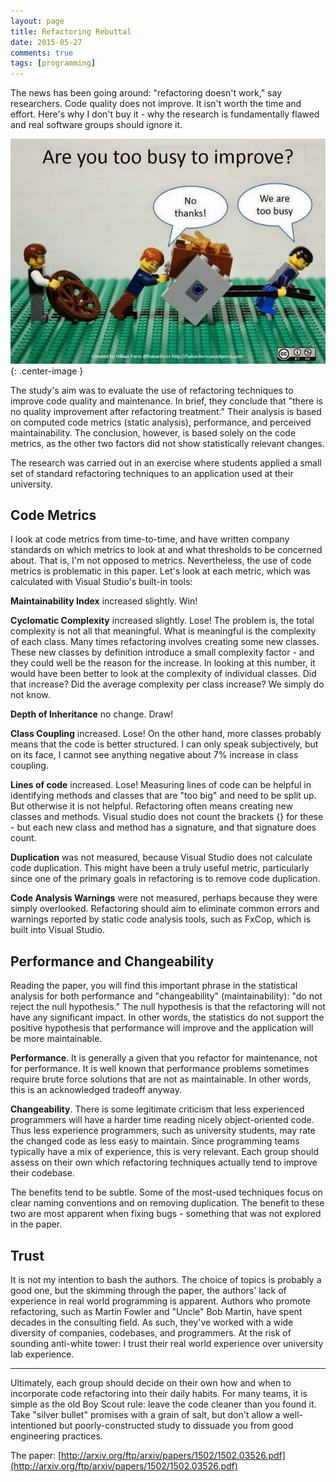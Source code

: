 ```yaml
---
layout: page
title: Refactoring Rebuttal
date: 2015-05-27
comments: true
tags: [programming]
---
```


The news has been going around: "refactoring doesn't work," say researchers. Code quality does not improve. It isn't worth the time and effort. Here's why I don't buy it - why the research is fundamentally flawed and real software groups should ignore it.

![We don't need your wheels](/images/lego-refactoring.jpg){: .center-image }

The study's aim was to evaluate the use of refactoring techniques to improve code quality and maintenance. In brief, they conclude that "there is no quality improvement after refactoring treatment." Their analysis is based on computed code metrics (static analysis), performance, and perceived maintainability. The conclusion, however, is based solely on the code metrics, as the other two factors did not show statistically relevant changes.

The research was carried out in an exercise where students applied a small set of standard refactoring techniques to an application used at their university.

## Code Metrics

I look at code metrics from time-to-time, and have written company standards on which metrics to look at and what thresholds to be concerned about. That is, I'm not opposed to metrics. Nevertheless, the use of code metrics is problematic in this paper. Let's look at each metric, which was calculated with Visual Studio's built-in tools:

**Maintainability Index** increased slightly. Win!

**Cyclomatic Complexity** increased slightly. Lose! The problem is, the total complexity is not all that meaningful. What is meaningful is the complexity of each class. Many times refactoring involves creating some new classes. These new classes by definition introduce a small complexity factor - and they could well be the reason for the increase. In looking at this number, it would have been better to look at the complexity of individual classes. Did that increase? Did the average complexity per class increase? We simply do not know.

**Depth of Inheritance** no change. Draw!

**Class Coupling** increased. Lose! On the other hand, more classes probably means that the code is better structured. I can only speak subjectively, but on its face, I cannot see anything negative about 7% increase in class coupling.

**Lines of code** increased. Lose! Measuring lines of code can be helpful in identifying methods and classes that are "too big" and need to be split up. But otherwise it is not helpful. Refactoring often means creating new classes and methods. Visual studio does not count the brackets {} for these - but each new class and method has a signature, and that signature does count.

**Duplication** was not measured, because Visual Studio does not calculate code duplication. This might have been a truly useful metric, particularly since one of the primary goals in refactoring is to remove code duplication.

**Code Analysis Warnings** were not measured, perhaps because they were simply overlooked. Refactoring should aim to eliminate common errors and warnings reported by static code analysis tools, such as FxCop, which is built into Visual Studio.

## Performance and Changeability

Reading the paper, you will find this important phrase in the statistical analysis for both performance and "changeability" (maintainability): "do not reject the null hypothesis." The null hypothesis is that the refactoring will not have any significant impact. In other words, the statistics do not support the positive hypothesis that performance will improve and the application will be more maintainable.

**Performance**. It is generally a given that you refactor for maintenance, not for performance. It is well known that performance problems sometimes require brute force solutions that are not as maintainable. In other words, this is an acknowledged tradeoff anyway.

**Changeability**. There is some legitimate criticism that less experienced programmers will have a harder time reading nicely object-oriented code. Thus less experience programmers, such as university students, may rate the changed code as less easy to maintain. Since programming teams typically have a mix of experience, this is very relevant. Each group should assess on their own which refactoring techniques actually tend to improve their codebase.

The benefits tend to be subtle. Some of the most-used techniques focus on clear naming conventions and on removing duplication. The benefit to these two are most apparent when fixing bugs - something that was not explored in the paper.

## Trust

It is not my intention to bash the authors. The choice of topics is probably a good one, but the skimming through the paper, the authors' lack of experience in real world programming is apparent. Authors who promote refactoring, such as Martin Fowler and "Uncle" Bob Martin, have spent decades in the consulting field. As such, they've worked with a wide diversity of companies, codebases, and programmers. At the risk of sounding anti-white tower: I trust their real world experience over university lab experience.

***

Ultimately, each group should decide on their own how and when to incorporate code refactoring into their daily habits. For many teams, it is simple as the old Boy Scout rule: leave the code cleaner than you found it. Take "silver bullet" promises with a grain of salt, but don't allow a well-intentioned but poorly-constructed study to dissuade you from good engineering practices.

The paper: [http://arxiv.org/ftp/arxiv/papers/1502/1502.03526.pdf](http://arxiv.org/ftp/arxiv/papers/1502/1502.03526.pdf)
